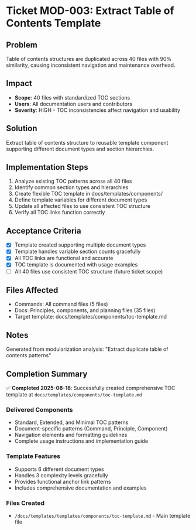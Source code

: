 
# Ticket MOD-003: Extract Table of Contents Template

## Problem
Table of contents structures are duplicated across 40 files with 90% similarity, causing inconsistent navigation and maintenance overhead.

## Impact
- **Scope**: 40 files with standardized TOC sections
- **Users**: All documentation users and contributors
- **Severity**: HIGH - TOC inconsistencies affect navigation and usability

## Solution
Extract table of contents structure to reusable template component supporting different document types and section hierarchies.

## Implementation Steps
1. Analyze existing TOC patterns across all 40 files
2. Identify common section types and hierarchies
3. Create flexible TOC template in docs/templates/components/
4. Define template variables for different document types
5. Update all affected files to use consistent TOC structure
6. Verify all TOC links function correctly

## Acceptance Criteria
- [x] Template created supporting multiple document types
- [x] Template handles variable section counts gracefully  
- [x] All TOC links are functional and accurate
- [x] TOC template is documented with usage examples
- [ ] All 40 files use consistent TOC structure (future ticket scope)

## Files Affected
- Commands: All command files (5 files)
- Docs: Principles, components, and planning files (35 files)
- Target template: docs/templates/components/toc-template.md

## Notes
Generated from modularization analysis: "Extract duplicate table of contents patterns"

## Completion Summary
✅ **Completed 2025-08-18**: Successfully created comprehensive TOC template at `docs/templates/components/toc-template.md`

### Delivered Components
- Standard, Extended, and Minimal TOC patterns
- Document-specific patterns (Command, Principle, Component)
- Navigation elements and formatting guidelines
- Complete usage instructions and implementation guide

### Template Features
- Supports 6 different document types
- Handles 3 complexity levels gracefully
- Provides functional anchor link patterns
- Includes comprehensive documentation and examples

### Files Created
- `/docs/templates/templates/components/toc-template.md` - Main template file
